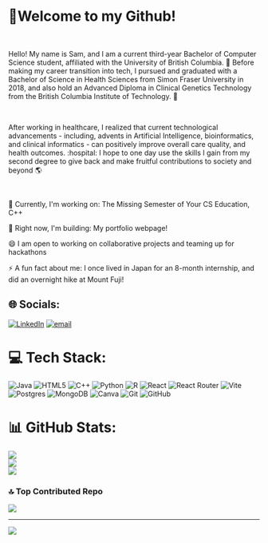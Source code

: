 <h1>👋Welcome to my Github!</h1>
<br>
<p>Hello! My name is Sam, and I am a current third-year Bachelor of Computer Science student, affiliated with the University of British Columbia. 📖 Before making my career transition into tech, I pursued and graduated with a Bachelor of Science in Health Sciences from Simon Fraser University in 2018, and also hold an Advanced Diploma in Clinical Genetics Technology from the British Columbia Institute of Technology. 🔬</p>
<br>
<p>After working in healthcare, I realized that current technological advancements - including, advents in Artificial Intelligence, bioinformatics, and clinical informatics - can positively improve overall care quality, and health outcomes. :hospital: I hope to one day use the skills I gain from my second degree to give back and make fruitful contributions to society and beyond 🌎</p>

<br>
<p>🌱 Currently, I'm working on: The Missing Semester of Your CS Education, C++</p>
<p>💭 Right now, I'm building: My portfolio webpage!</p>
<p>😄 I am open to working on collaborative projects and teaming up for hackathons</p>
<p>⚡ A fun fact about me: I once lived in Japan for an 8-month internship, and did an overnight hike at Mount Fuji!</p>


## 🌐 Socials:
[![LinkedIn](https://img.shields.io/badge/LinkedIn-%230077B5.svg?logo=linkedin&logoColor=white)](https://linkedin.com/in/sam-lui-6250a787) [![email](https://img.shields.io/badge/Email-D14836?logo=gmail&logoColor=white)](mailto:sam_lui@hotmail.ca) 

# 💻 Tech Stack:
![Java](https://img.shields.io/badge/java-%23ED8B00.svg?style=flat&logo=openjdk&logoColor=white) ![HTML5](https://img.shields.io/badge/html5-%23E34F26.svg?style=flat&logo=html5&logoColor=white) ![C++](https://img.shields.io/badge/c++-%2300599C.svg?style=flat&logo=c%2B%2B&logoColor=white) ![Python](https://img.shields.io/badge/python-3670A0?style=flat&logo=python&logoColor=ffdd54) ![R](https://img.shields.io/badge/r-%23276DC3.svg?style=flat&logo=r&logoColor=white) ![React](https://img.shields.io/badge/react-%2320232a.svg?style=flat&logo=react&logoColor=%2361DAFB) ![React Router](https://img.shields.io/badge/React_Router-CA4245?style=flat&logo=react-router&logoColor=white) ![Vite](https://img.shields.io/badge/vite-%23646CFF.svg?style=flat&logo=vite&logoColor=white) ![Postgres](https://img.shields.io/badge/postgres-%23316192.svg?style=flat&logo=postgresql&logoColor=white) ![MongoDB](https://img.shields.io/badge/MongoDB-%234ea94b.svg?style=flat&logo=mongodb&logoColor=white) ![Canva](https://img.shields.io/badge/Canva-%2300C4CC.svg?style=flat&logo=Canva&logoColor=white) ![Git](https://img.shields.io/badge/git-%23F05033.svg?style=flat&logo=git&logoColor=white) ![GitHub](https://img.shields.io/badge/github-%23121011.svg?style=flat&logo=github&logoColor=white)
# 📊 GitHub Stats:
![](https://github-readme-stats.vercel.app/api?username=samlui1009&theme=rose_pine&hide_border=false&include_all_commits=false&count_private=true)<br/>
![](https://nirzak-streak-stats.vercel.app/?user=samlui1009&theme=rose_pine&hide_border=false)<br/>
![](https://github-readme-stats.vercel.app/api/top-langs/?username=samlui1009&theme=rose_pine&hide_border=false&include_all_commits=false&count_private=true&layout=compact)

### 🔝 Top Contributed Repo
![](https://github-contributor-stats.vercel.app/api?username=samlui1009&limit=5&theme=prussian&combine_all_yearly_contributions=true)

---
[![](https://visitcount.itsvg.in/api?id=samlui1009&icon=1&color=12)](https://visitcount.itsvg.in)

<!-- Proudly created with GPRM ( https://gprm.itsvg.in ) -->

<!---
samlui1009/samlui1009 is a ✨ special ✨ repository because its `README.md` (this file) appears on your GitHub profile.
You can click the Preview link to take a look at your changes.
--->
